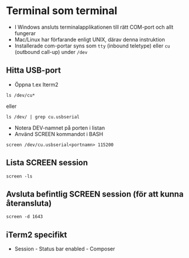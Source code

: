 # Terminal som terminal

* I Windows ansluts terminalapplikationen till rätt COM-port och allt fungerar
* Mac/Linux har förfarande enligt UNIX, därav denna instruktion
* Installerade com-portar syns som ```tty``` (inbound teletype) eller ```cu``` (outbound call-up) under ```/dev```

## Hitta USB-port

* Öppna t.ex Iterm2

```ls /dev/cu*```

eller

```ls /dev/ | grep cu.usbserial```

* Notera DEV-namnet på porten i listan
* Använd SCREEN kommandot i BASH

```screen /dev/cu.usbserial<portnamn> 115200```

## Lista SCREEN session

```screen -ls```

## Avsluta befintlig SCREEN session (för att kunna återansluta)

```screen -d 1643```

## iTerm2 specifikt

* Session - Status bar enabled - Composer
